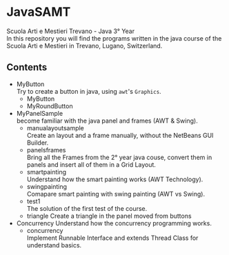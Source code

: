 # JavaSAMT
Scuola Arti e Mestieri Trevano - Java 3° Year  
In this repository you will find the programs written in the java course of the Scuola Arti e Mestieri in Trevano, Lugano, Switzerland.

## Contents
- MyButton  
Try to create a button in java, using `awt`'s `Graphics`.
	- MyButton  
	- MyRoundButton
- MyPanelSample  
become familiar with the java panel and frames (AWT &amp; Swing).
	- manualayoutsample  
	Create an layout and a frame manually, without the NetBeans GUI Builder.
	- panelsframes  
	Bring all the Frames from the 2° year java couse, convert them in panels and insert all of them in a Grid Layout.
	- smartpainting  
	Understand how the smart painting works (AWT Technology).
	- swingpainting  
	Comapare smart painting with swing painting (AWT vs Swing).
	- test1    
	The solution of the first test of the course.
	- triangle
	Create a triangle in the panel moved from buttons
- Concurrency 
Understand how the concurrency programming works.
	- concurrency  
	Implement Runnable Interface and extends Thread Class for understand basics.
